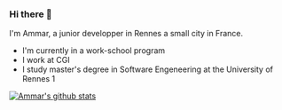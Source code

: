 ### Hi there 👋

I'm Ammar, a junior developper in Rennes a small city in France. 
- I'm currently in a work-school program
- I work at CGI
- I study master's degree in Software Engeneering at the University of Rennes 1

[![Ammar's github stats](https://github-readme-stats.vercel.app/api?username=Ammar96399&count_private=true&show_icons=true&theme=radical&hide_rank=false)](https://github.com/anuraghazra/github-readme-stats)

<!--
**Ammar96399/Ammar96399** is a ✨ _special_ ✨ repository because its `README.md` (this file) appears on your GitHub profile.

Here are some ideas to get you started:

- 🔭 I’m currently working on ...
- 🌱 I’m currently learning ...
- 👯 I’m looking to collaborate on ...
- 🤔 I’m looking for help with ...
- 💬 Ask me about ...
- 📫 How to reach me: ...
- 😄 Pronouns: ...
- ⚡ Fun fact: ...
-->
